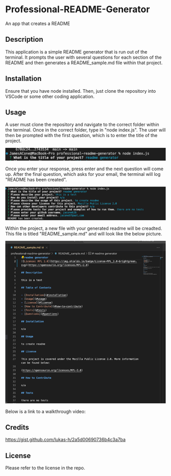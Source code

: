 # Professional-README-Generator
An app that creates a README

## Description
This application is a simple README generator that is run out of the terminal. It prompts the user with several questions for each section of the README and then generates a README_sample.md file within that project. 

## Installation
Ensure that you have node installed. Then, just clone the repository into VSCode or some other coding application. 

## Usage
A user must clone the repository and navigate to the correct folder within the terminal. Once in the correct folder, type in "node index.js". The user will then be prompted with the first question, which is to enter the title of the project.

![command line with first question asking for title name](images/readme-question.png)

Once you enter your response, press enter and the next question will come up. After the final question, which asks for your email, the terminal will log "README has been created".

![command line with all questions and readme generated logged](images/readme-all-questions.png)

Within the project, a new file with your generated readme will be creadted. This file is titled "README_sample.md" and will look like the below picture.

![README file that was generated with user responses](images/generated-readme.png)

Below is a link to a walkthrough video:



## Credits
https://gist.github.com/lukas-h/2a5d00690736b4c3a7ba


## License
Please refer to the license in the repo.